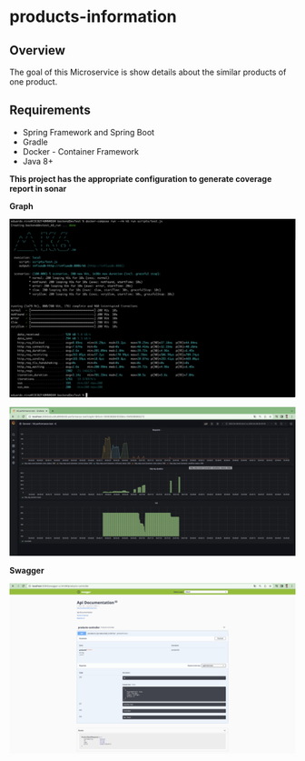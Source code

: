 products-information
=================

Overview
---
The goal of this Microservice is show details about the similar products of one product.

Requirements
----

- Spring Framework and Spring Boot 
- Gradle
- Docker - Container Framework
- Java 8+

**This project has the appropriate configuration to generate coverage report in sonar**

**Graph**

![App Screenshot](https://github.com/andresnian0821/products-information/blob/develop/console-description.png)

![App Screenshot](https://github.com/andresnian0821/products-information/blob/develop/graphana%20.png)

**Swagger**

![App Screenshot](https://github.com/andresnian0821/products-information/blob/develop/swagger.png)

